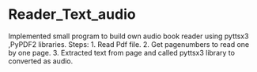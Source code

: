 # Reader_Text_audio


Implemented small program to build own audio book reader using pyttsx3 ,PyPDF2 libraries.                                                                                                 Steps:                                                                                                                                                                                    1. Read Pdf file.                                                                                                                                                                  2. Get pagenumbers to read one by one page.                                                                                                                                        3. Extracted text from page and called pyttsx3 library to converted as audio.
